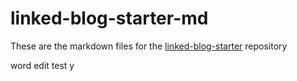 # linked-blog-starter-md
These are the markdown files for the [linked-blog-starter](https://github.com/matthewwong525/linked-blog-starter) repository

 
 
 word edit test y